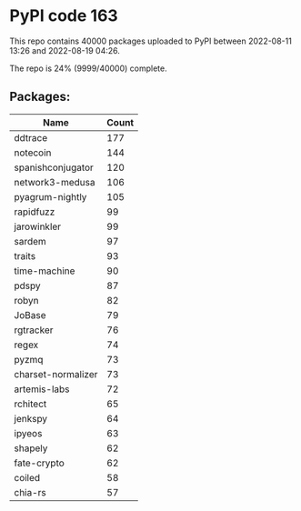 # PyPI code 163

This repo contains 40000 packages uploaded to PyPI between 
2022-08-11 13:26 and 2022-08-19 04:26.

The repo is 24% (9999/40000) complete.

## Packages:

| Name  | Count |
| ----- | ----- |
| ddtrace | 177 |
| notecoin | 144 |
| spanishconjugator | 120 |
| network3-medusa | 106 |
| pyagrum-nightly | 105 |
| rapidfuzz | 99 |
| jarowinkler | 99 |
| sardem | 97 |
| traits | 93 |
| time-machine | 90 |
| pdspy | 87 |
| robyn | 82 |
| JoBase | 79 |
| rgtracker | 76 |
| regex | 74 |
| pyzmq | 73 |
| charset-normalizer | 73 |
| artemis-labs | 72 |
| rchitect | 65 |
| jenkspy | 64 |
| ipyeos | 63 |
| shapely | 62 |
| fate-crypto | 62 |
| coiled | 58 |
| chia-rs | 57 |


